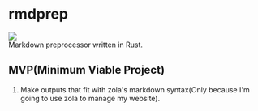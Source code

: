 # rmdprep
![](https://github.com/hatchling13/rmdprep/workflows/build/badge.svg)  
Markdown preprocessor written in Rust.
## MVP(Minimum Viable Project)
1. Make outputs that fit with zola's markdown syntax(Only because I'm going to use zola to manage my website).